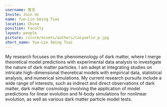 ```yaml
---
username: 暂无
Invite: Join Us
name: Yue-Lin Sming Tsai
location: China
position: Faculty
layout: people
picture: /slurm/assets/authors/caiyuelin_p.jpg
short_name: Yue-Lin Sming Tsai
---
```


My research focuses on the phenomenology of dark matter, where I merge theoretical model predictions with experimental data analysis to investigate the nature of dark matter particles. I am adept at integrating studies on intricate high-dimensional theoretical models with empirical data, statistical analysis, and numerical simulations. My current research pursuits include a wide range of interests, such as indirect and direct observations of dark matter, dark matter cosmology involving the application of model predictions for linear evolution and N-body simulations for nonlinear evolution, as well as various dark matter particle model tests.
